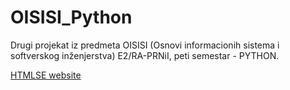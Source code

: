 # OISISI_Python
Drugi projekat iz predmeta OISISI (Osnovi informacionih sistema i softverskog inženjerstva) E2/RA-PRNiI, peti semestar - PYTHON.

[HTMLSE website](https://fmasterofu.github.io/OISISI_Python/)
